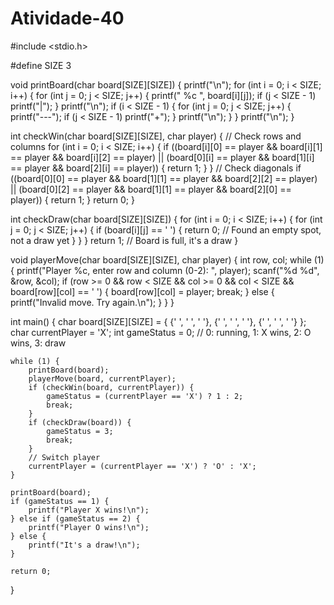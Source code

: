 # Atividade-40

#include <stdio.h>

#define SIZE 3

void printBoard(char board[SIZE][SIZE]) {
    printf("\n");
    for (int i = 0; i < SIZE; i++) {
        for (int j = 0; j < SIZE; j++) {
            printf(" %c ", board[i][j]);
            if (j < SIZE - 1) printf("|");
        }
        printf("\n");
        if (i < SIZE - 1) {
            for (int j = 0; j < SIZE; j++) {
                printf("---");
                if (j < SIZE - 1) printf("+");
            }
            printf("\n");
        }
    }
    printf("\n");
}

int checkWin(char board[SIZE][SIZE], char player) {
    // Check rows and columns
    for (int i = 0; i < SIZE; i++) {
        if ((board[i][0] == player && board[i][1] == player && board[i][2] == player) ||
            (board[0][i] == player && board[1][i] == player && board[2][i] == player)) {
            return 1;
        }
    }
    // Check diagonals
    if ((board[0][0] == player && board[1][1] == player && board[2][2] == player) ||
        (board[0][2] == player && board[1][1] == player && board[2][0] == player)) {
        return 1;
    }
    return 0;
}

int checkDraw(char board[SIZE][SIZE]) {
    for (int i = 0; i < SIZE; i++) {
        for (int j = 0; j < SIZE; j++) {
            if (board[i][j] == ' ') {
                return 0; // Found an empty spot, not a draw yet
            }
        }
    }
    return 1; // Board is full, it's a draw
}

void playerMove(char board[SIZE][SIZE], char player) {
    int row, col;
    while (1) {
        printf("Player %c, enter row and column (0-2): ", player);
        scanf("%d %d", &row, &col);
        if (row >= 0 && row < SIZE && col >= 0 && col < SIZE && board[row][col] == ' ') {
            board[row][col] = player;
            break;
        } else {
            printf("Invalid move. Try again.\n");
        }
    }
}

int main() {
    char board[SIZE][SIZE] = {
        {' ', ' ', ' '},
        {' ', ' ', ' '},
        {' ', ' ', ' '}
    };
    char currentPlayer = 'X';
    int gameStatus = 0; // 0: running, 1: X wins, 2: O wins, 3: draw

    while (1) {
        printBoard(board);
        playerMove(board, currentPlayer);
        if (checkWin(board, currentPlayer)) {
            gameStatus = (currentPlayer == 'X') ? 1 : 2;
            break;
        }
        if (checkDraw(board)) {
            gameStatus = 3;
            break;
        }
        // Switch player
        currentPlayer = (currentPlayer == 'X') ? 'O' : 'X';
    }

    printBoard(board);
    if (gameStatus == 1) {
        printf("Player X wins!\n");
    } else if (gameStatus == 2) {
        printf("Player O wins!\n");
    } else {
        printf("It's a draw!\n");
    }

    return 0;
}
